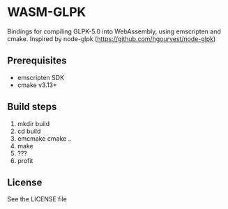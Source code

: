 # WASM-GLPK

Bindings for compiling GLPK-5.0 into WebAssembly, using emscripten and cmake.
Inspired by node-glpk (https://github.com/hgourvest/node-glpk)

## Prerequisites

* emscripten SDK
* cmake v3.13+

## Build steps

1. mkdir build
2. cd build
3. emcmake cmake ..
4. make
5. ???
6. profit

## License

See the LICENSE file

